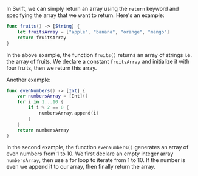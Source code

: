 In Swift, we can simply return an array using the `return` keyword and specifying the array that we want to return. Here's an example:

```swift
func fruits() -> [String] {
    let fruitsArray = ["apple", "banana", "orange", "mango"]
    return fruitsArray
}
```

In the above example, the function `fruits()` returns an array of strings i.e. the array of fruits. We declare a constant `fruitsArray` and initialize it with four fruits, then we return this array.

Another example:

```swift
func evenNumbers() -> [Int] {
    var numbersArray = [Int]()
    for i in 1...10 {
        if i % 2 == 0 {
            numbersArray.append(i)
        }
    }
    return numbersArray
}
```

In the second example, the function `evenNumbers()` generates an array of even numbers from 1 to 10. We first declare an empty integer array `numbersArray`, then use a for loop to iterate from 1 to 10. If the number is even we append it to our array, then finally return the array.